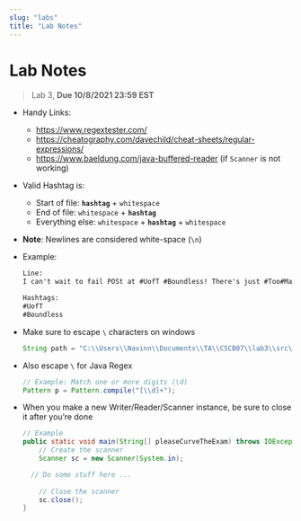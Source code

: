 ```yaml
---
slug: "labs"
title: "Lab Notes"
---
```


# Lab Notes
> Lab 3, **Due 10/8/2021 23:59 EST**

- Handy Links:

  - https://www.regextester.com/
  - https://cheatography.com/davechild/cheat-sheets/regular-expressions/    
  - https://www.baeldung.com/java-buffered-reader (if `Scanner` is not working)   
  
- Valid Hashtag is:
    
  - Start of file: **`hashtag`** + `whitespace`  
  - End of file: `whitespace` + **`hashtag`**  
  - Everything else: `whitespace` + **`hashtag`** + `whitespace`    
  
- **Note**: Newlines are considered white-space (`\n`)  

- Example:

  ```txt
  Line: 
  I can't wait to fail POSt at #UofT #Boundless! There's just #Too#Many#Proofs! #Boundless\n
  
  Hashtags: 
  #UofT
  #Boundless 
  ```

- Make sure to escape `\`  characters on windows

  ```java
  String path = "C:\\Users\\Navinn\\Documents\\TA\\CSCB07\\lab3\\src\\Tweets2020";
  ```

- Also escape `\` for Java Regex

  ```java
  // Example: Match one or more digits (\d)
  Pattern p = Pattern.compile("[\\d]+");
  ```

- When you make a new Writer/Reader/Scanner instance, be sure to close it after you’re done


  ```java
  // Example
  public static void main(String[] pleaseCurveTheExam) throws IOException {
      // Create the scanner
      Scanner sc = new Scanner(System.in);
  
  	// Do some stuff here ...
      
      // Close the scanner
      sc.close();
  }
  ```

  

